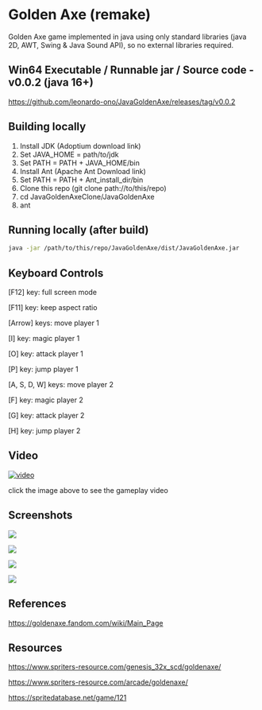 # Golden Axe (remake)

Golden Axe game implemented in java using only standard libraries (java 2D, AWT, Swing & Java Sound API), so no external libraries required.

## Win64 Executable / Runnable jar / Source code - v0.0.2 (java 16+)

<https://github.com/leonardo-ono/JavaGoldenAxe/releases/tag/v0.0.2>

## Building locally

1. Install JDK (Adoptium download link)
1. Set JAVA_HOME = path/to/jdk
1. Set PATH = PATH + JAVA_HOME/bin
1. Install Ant (Apache Ant Download link)
1. Set PATH = PATH + Ant_install_dir/bin
1. Clone this repo (git clone path://to/this/repo)
1. cd JavaGoldenAxeClone/JavaGoldenAxe
1. ant

## Running locally (after build)

```bash
java -jar /path/to/this/repo/JavaGoldenAxe/dist/JavaGoldenAxe.jar
```

## Keyboard Controls

[F12] key: full screen mode

[F11] key: keep aspect ratio

[Arrow] keys: move player 1

[I] key: magic player 1

[O] key: attack player 1

[P] key: jump player 1

[A, S, D, W] keys: move player 2

[F] key: magic player 2

[G] key: attack player 2

[H] key: jump player 2

## Video

[![video](http://img.youtube.com/vi/uevIVLNhQqs/0.jpg)](http://www.youtube.com/watch?v=uevIVLNhQqs)

click the image above to see the gameplay video

## Screenshots

![](https://raw.githubusercontent.com/leonardo-ono/JavaGoldenAxe/master/screenshots/screenshot_1.png)

![](https://raw.githubusercontent.com/leonardo-ono/JavaGoldenAxe/master/screenshots/screenshot_2.png)

![](https://raw.githubusercontent.com/leonardo-ono/JavaGoldenAxe/master/screenshots/screenshot_3.png)

![](https://raw.githubusercontent.com/leonardo-ono/JavaGoldenAxe/master/screenshots/screenshot_0.png)

## References

<https://goldenaxe.fandom.com/wiki/Main_Page>

## Resources

<https://www.spriters-resource.com/genesis_32x_scd/goldenaxe/>

<https://www.spriters-resource.com/arcade/goldenaxe/>

<https://spritedatabase.net/game/121>
